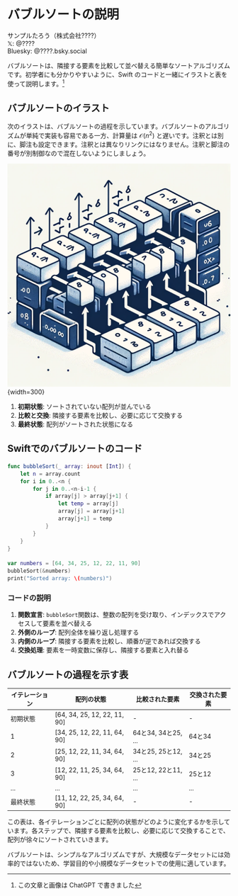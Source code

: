 # バブルソートの説明

<div class="author-info">
サンプルたろう（株式会社????）<BR />
𝕏: @????<BR />
Bluesky: @????.bsky.social
</div>

<!-- アイコン付き著者プロフィール -->
<!-- <div class="profile-container">
  <img src="./images/icon.png" alt="アイコン" class="profile-icon" />
  <div class="profile-text-area">
    <div class="profile-text-main">サンプルたろう</div>
    <div class="profile-text-sub">株式会社サンプル</div>
    <div class="profile-text-sub">https://example.com</div>
  </div>
</div> -->

バブルソートは、隣接する要素を比較して並べ替える簡単なソートアルゴリズムです。初学者にも分かりやすいように、Swift のコードと一緒にイラストと表を使って説明します。[^ChatGPT]

[^ChatGPT]: この文章と画像は ChatGPT で書きました

## バブルソートのイラスト

次のイラストは、バブルソートの過程を示しています。バブルソートのアルゴリズムが単純で実装も容易である一方、計算量は $\mathcal{O}(n^2)$ と遅いです。<span class="footnote">注釈とは別に、脚注も設定できます。注釈とは異なりリンクにはなりません。注釈と脚注の番号が別制御なので混在しないようにしましょう。</span>

![バブルソートの過程](./images/bubble-sort.png){width=300}

1. **初期状態**: ソートされていない配列が並んでいる
2. **比較と交換**: 隣接する要素を比較し、必要に応じて交換する
3. **最終状態**: 配列がソートされた状態になる

## Swiftでのバブルソートのコード

```swift
func bubbleSort(_ array: inout [Int]) {
    let n = array.count
    for i in 0..<n {
        for j in 0..<n-i-1 {
            if array[j] > array[j+1] {
                let temp = array[j]
                array[j] = array[j+1]
                array[j+1] = temp
            }
        }
    }
}

var numbers = [64, 34, 25, 12, 22, 11, 90]
bubbleSort(&numbers)
print("Sorted array: \(numbers)")
```

### コードの説明

1. **関数宣言**: `bubbleSort`関数は、整数の配列を受け取り、インデックスでアクセスして要素を並べ替える
2. **外側のループ**: 配列全体を繰り返し処理する
3. **内側のループ**: 隣接する要素を比較し、順番が逆であれば交換する
4. **交換処理**: 要素を一時変数に保存し、隣接する要素と入れ替る

## バブルソートの過程を示す表

| イテレーション | 配列の状態              | 比較された要素         | 交換された要素 |
|--------------|--------------------|-------------------|-------------|
| 初期状態         | [64, 34, 25, 12, 22, 11, 90] | -                 | -           |
| 1            | [34, 25, 12, 22, 11, 64, 90] | 64と34, 34と25, ... | 64と34       |
| 2            | [25, 12, 22, 11, 34, 64, 90] | 34と25, 25と12, ... | 34と25       |
| 3            | [12, 22, 11, 25, 34, 64, 90] | 25と12, 22と11, ... | 25と12       |
| ...          | ...                | ...               | ...         |
| 最終状態         | [11, 12, 22, 25, 34, 64, 90] | -                 | -           |

この表は、各イテレーションごとに配列の状態がどのように変化するかを示しています。各ステップで、隣接する要素を比較し、必要に応じて交換することで、配列が徐々にソートされていきます。

バブルソートは、シンプルなアルゴリズムですが、大規模なデータセットには効率的ではないため、学習目的や小規模なデータセットでの使用に適しています。
